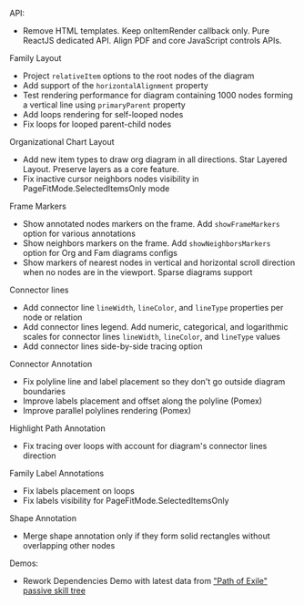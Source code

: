 API:
* Remove HTML templates. Keep onItemRender callback only. Pure ReactJS dedicated API. Align PDF and core JavaScript controls APIs.

Family Layout
* Project `relativeItem` options to the root nodes of the diagram
* Add support of the `horizontalAlignment` property
* Test rendering performance for diagram containing 1000 nodes forming a vertical line using `primaryParent` property
* Add loops rendering for self-looped nodes
* Fix loops for looped parent-child nodes

Organizational Chart Layout
* Add new item types to draw org diagram in all directions. Star Layered Layout. Preserve layers as a core feature. 
* Fix inactive cursor neighbors nodes visibility in PageFitMode.SelectedItemsOnly mode

Frame Markers
* Show annotated nodes markers on the frame. Add `showFrameMarkers` option for various annotations
* Show neighbors markers on the frame. Add `showNeighborsMarkers` option for Org and Fam diagrams configs
* Show markers of nearest nodes in vertical and horizontal scroll direction when no nodes are in the viewport. Sparse diagrams support

Connector lines
* Add connector line `lineWidth`, `lineColor`, and `lineType` properties per node or relation
* Add connector lines legend. Add numeric, categorical, and logarithmic scales for connector lines `lineWidth`, `lineColor`, and `lineType` values
* Add connector lines side-by-side tracing option

Connector Annotation
* Fix polyline line and label placement so they don't go outside diagram boundaries
* Improve labels placement and offset along the polyline (Pomex)
* Improve parallel polylines rendering (Pomex)

Highlight Path Annotation
* Fix tracing over loops with account for diagram's connector lines direction

Family Label Annotations
* Fix labels placement on loops
* Fix labels visibility for PageFitMode.SelectedItemsOnly

Shape Annotation
* Merge shape annotation only if they form solid rectangles without overlapping other nodes

Demos:
* Rework Dependencies Demo with latest data from ["Path of Exile" passive skill tree](https://www.pathofexile.com/passive-skill-tree)
